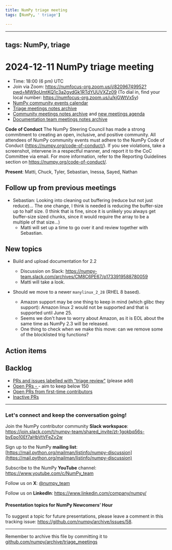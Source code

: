 ```yaml
---
title: NumPy triage meeting
tags: [NumPy, ' triage']

---
```


---
tags: NumPy, triage
---

# 2024-12-11 NumPy triage meeting


- Time: 18:00 (6 pm) UTC
- Join via Zoom: https://numfocus-org.zoom.us/j/82096749952?pwd=MW9oUmtKQ1c3a2gydGk1RTdYUUVXZz09 (To dial in, find your local number: https://numfocus-org.zoom.us/u/kjGWtVx5y)
- [NumPy community events calendar](https://scientific-python.org/calendars)
- [Triage meetings notes archive](https://github.com/numpy/archive/tree/master/triage_meetings)
- [Community meetings notes archive](https://github.com/numpy/archive/tree/main/community_meetings) and [new meetings agenda](https://hackmd.io/76o-IxCjQX2mOXO_wwkcpg)
- [Documentation team meetings notes archive](https://github.com/numpy/archive/tree/main/docs_team_meetings)


**Code of Conduct**
The NumPy Steering Council has made a strong commitment to creating an open, inclusive, and positive community. 
All attendees of NumPy community events must adhere to the NumPy Code of Conduct (https://numpy.org/code-of-conduct/). 
If you see violations, take a screenshot, intervene in a respectful manner, and report it to the CoC Committee via email. For more information, refer to the Reporting Guidelines section on https://numpy.org/code-of-conduct/.

**Present**: Matti, Chuck, Tyler, Sebastian, Inessa, Sayed, Nathan
 
## Follow up from previous meetings

- Sebastian: Looking into cleaning out buffering (reduce but not just reduce)...  The one change, I think is needed is reducing the buffer-size up to half size.
  (I think that is fine, since it is unlikely you always get buffer-size sized chunks, since it would require the array to be a multiple of that size...)
  - Matti will set up a time to go over it and review together with Sebastian.


## New topics

- Build and upload documentation for 2.2
  - Discussion on Slack: https://numpy-team.slack.com/archives/CM8C6PE67/p1733919588780059
  - Matti will take a look.

- Should we move to a newer `manylinux_2_28` (RHEL 8 based).
  - Amazon support may be one thing to keep in mind (which glibc they support): Amazon linux 2 would not be supported and that is supported until June 25.
  - Seems we don't have to worry about Amazon, as it is EOL about the same time as NumPy 2.3 will be released.
  - One thing to check when we make this move: can we remove some of the blocklisted trig functions?


## Action items



## Backlog

* [PRs and issues labelled with "triage review"](https://github.com/numpy/numpy/labels/triage%20review) (please add)
* [Open PRs - ](https://github.com/numpy/numpy/pulls)- aim to keep below 150
* [Open PRs from first-time contributors](https://github.com/orgs/numpy/projects/5) 
* [Inactive PRs](https://github.com/orgs/numpy/projects/6)



---

### Let's connect and keep the conversation going!
Join the NumPy contributor community **Slack workspace**: https://join.slack.com/t/numpy-team/shared_invite/zt-1gokbq56s-bvEpo10Ef7aHbVtVFeZv2w

Sign up to the NumPy **mailing list**: [https://mail.python.org/mailman/listinfo/numpy-discussion](https://mail.python.org/mailman/listinfo/numpy-discussion)

Subscribe to the NumPy **YouTube** channel: https://www.youtube.com/c/NumPy_team

Follow us on **X**: [@numpy_team](https://x.com/numpy_team)

Follow us on **LinkedIn**: https://www.linkedin.com/company/numpy/

#### Presentation topics for NumPy Newcomers’ Hour 
To suggest a topic for future presentations, please leave a comment in this tracking issue: https://github.com/numpy/archive/issues/58.

---

Remember to archive this file by committing it to [github.com/numpy/archive/triage_meetings](https://github.com/numpy/archive/tree/main/triage_meetings)